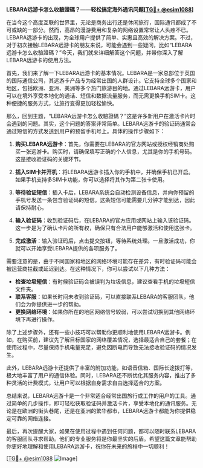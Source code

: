 **LEBARA远游卡怎么收驗證碼？——轻松搞定海外通讯问题[[TG💪+ @esim1088](https://t.me/s/esim1088)]**

在当今这个高度互联的世界里，无论是商务出行还是休闲旅行，国际通讯都成了不可或缺的一部分。然而，高昂的漫游费用和复杂的网络设置常常让人头疼不已。LEBARA远游卡的出现，为全球用户提供了简单、实惠且高效的解决方案。不过，对于初次接触LEBARA远游卡的朋友来说，可能会遇到一些疑问，比如“LEBARA远游卡怎么收驗證碼？”今天，我们就来详细解答这个问题，并带你深入了解LEBARA远游卡的使用方法。

首先，我们来了解一下LEBARA远游卡的基本情况。LEBARA是一家总部位于英国的国际通信公司，其远游卡产品专为经常出国的人群设计。它支持全球多个国家和地区，包括欧洲、亚洲、美洲等多个热门旅游目的地。通过LEBARA远游卡，用户可以在境外享受本地化的通话、短信和数据流量服务，而无需更换手机SIM卡。这种便捷的服务方式，让旅行变得更加轻松愉快。

那么，回到主题，“LEBARA远游卡怎么收驗證碼？”这是许多新用户在激活卡片时会遇到的问题。其实，这个问题的答案非常简单。LEBARA远游卡的验证码通常会通过短信的方式发送到用户的预留手机号上。具体的操作步骤如下：

1. **购买LEBARA远游卡**：首先，你需要在LEBARA的官方网站或授权经销商处购买一张远游卡。购买时，请确保填写正确的个人信息，尤其是你的手机号码。这是接收验证码的关键环节。

2. **插入SIM卡并开机**：将LEBARA远游卡插入你的手机中，并确保手机已开启。如果手机支持多SIM卡功能，你可以选择将其作为第二张卡使用。

3. **等待验证短信**：插入卡后，LEBARA系统会自动检测设备信息，并向你预留的手机号发送一条包含验证码的短信。这条短信可能需要几分钟才能到达，因此请保持耐心。

4. **输入验证码**：收到验证码后，在LEBARA的官方应用或网站上输入该验证码。这一步是为了确认卡片的所有权，确保只有合法用户能够激活和使用这张卡。

5. **完成激活**：输入验证码后，点击提交按钮，等待系统处理。一旦激活成功，你就可以开始享受LEBARA提供的各项服务了。

需要注意的是，由于不同国家和地区的网络环境可能存在差异，有时验证码可能会被运营商拦截或延迟到达。在这种情况下，你可以尝试以下几种方法：

- **检查垃圾短信**：有时候验证码会被误判为垃圾信息，建议查看手机的垃圾短信文件夹。
- **联系客服**：如果长时间未收到验证码，可以直接联系LEBARA的客服团队，他们会为你提供进一步的帮助。
- **更换网络环境**：如果你所在的地区网络信号较弱，可以尝试切换到其他网络环境下再进行操作。

除了上述步骤外，还有一些小技巧可以帮助你更顺利地使用LEBARA远游卡。例如，在购买前，建议先了解目标国家的网络覆盖情况，选择最适合自己的套餐；在使用过程中，尽量保持手机电量充足，避免因断电而导致无法接收验证码的情况发生。

此外，LEBARA远游卡还提供了丰富的附加功能，如语音信箱、国际长途拨打等，极大地丰富了用户的通信体验。同时，LEBARA还不断优化其服务内容，推出了多种灵活的计费模式，让用户可以根据自身需求自由选择适合的方案。

总结来说，LEBARA远游卡是一个非常适合经常出国旅行或工作的用户的工具。通过简单的几步操作，即可轻松获取验证码并激活卡片，享受本地化的通讯服务。无论是在欧洲的街头巷尾，还是在亚洲的繁华都市，LEBARA远游卡都能为你提供稳定可靠的网络连接。

最后，再次提醒大家，如果在使用过程中遇到任何问题，都可以随时联系LEBARA的客服团队寻求帮助。他们的专业服务将是你最坚实的后盾。希望这篇文章能帮助你更好地理解和使用LEBARA远游卡，祝你在未来的旅程中一切顺利！

[[TG💪+ @esim1088](https://t.me/s/esim1088) ![Image](https://i.postimg.cc/4NQfJmqS/Snipaste-2025-05-13-00-14-12.png)]
